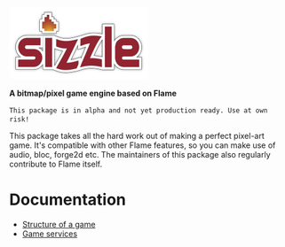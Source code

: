 ![sizzle](./../sizzle-logo.png "sizzle")

**A bitmap/pixel game engine based on Flame**

```{warn}
This package is in alpha and not yet production ready. Use at own risk!
```

This package takes all the hard work out of making a perfect pixel-art game. It's compatible with other Flame features, so you can make use of audio, bloc, forge2d etc. The maintainers of this package also regularly contribute to Flame itself.


# Documentation

- [Structure of a game](game_structure.md)
- [Game services](services.md)

